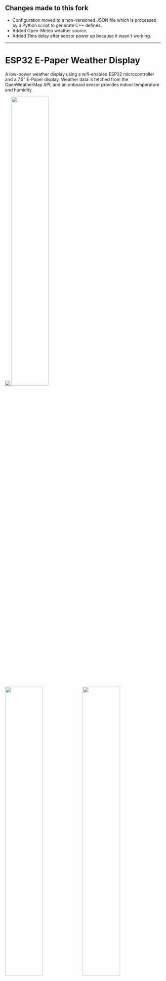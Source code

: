 ## Changes made to this fork
- Configuration moved to a non-versioned JSON file which is processed by a Python script to generate C++ defines.
- Added Open-Meteo weather source.
- Added 11ms delay after sensor power up because it wasn't working.

---

# ESP32 E-Paper Weather Display

A low-power weather display using a wifi-enabled ESP32 microcontroller and a 7.5" E-Paper display. Weather data is fetched from the OpenWeatherMap API, and an onboard sensor provides indoor temperature and humidity.

<p float="left">
  <img src="showcase/assembled-demo-raleigh-front.jpg" />
  <img src="showcase/assembled-demo-raleigh-side.jpg" width="49%" />
  <img src="showcase/assembled-demo-raleigh-back.jpg" width="49%" />
  <img src="showcase/assembled-demo-bottom-cover.jpg" width="49%" />
  <img src="showcase/assembled-demo-bottom-cover-removed.jpg" width="49%" />
</p>

## Features

- Ultra-low power consumption: ~14μA in sleep, ~83mA during refresh (~15s).

- Long battery life: 6-12 months on a 5000mAh battery with 30-minute update frequency.

- Customizable display: Supports multiple languages, units, time/date formats, AQI scales, personalization options, and much more.

- Easy recharging: USB-C charging with battery monitoring.

The hourly outlook graph (bottom right) shows a line indicating temperature and shaded bars indicating probability of precipitation (or optionally volume of precipitation).

Here are two (slightly outdated) examples utilizing various configuration options:

<p float="left">
  <img src="showcase/demo-new-york.jpg" width="49%" />
  <img src="showcase/demo-london.jpg" width="49%" />
</p>

## Contents

- [Required Components](#required-components)
  - [Panel Support](#panel-support)
  - [Enclosure Options](#enclosure-options)
  - [Solder-Free Component Selection](#solder-free-component-selection-optional)
- [Setup Guide](#setup-guide)
  - [Wiring](#wiring)
  - [Configuration, Compilation, and Upload](#configuration-compilation-and-upload)
  - [OpenWeatherMap API Key](#openweathermap-api-key)
- [Error Messages and Troubleshooting](#error-messages-and-troubleshooting)
  - [Low Battery](#low-battery)
  - [WiFi Connection](#wifi-connection)
  - [API Error](#api-error)
  - [Time Server Error](#time-server-error)
- [Licensing](#licensing)


## Required Components

  Some links below are affiliate links. Using them helps support the project at no extra cost to you—thanks for your support!

  | Component Type  | Component                                    | Notes                                                     | Link                                                                         |
  |-----------------|----------------------------------------------|-----------------------------------------------------------|------------------------------------------------------------------------------|
  | ESP32           | FireBeetle 2 ESP32-E                         | Features low-power design, USB-C, and battery management. | Available [here](https://www.dfrobot.com/product-2195.html?tracking=PfSxQ8). |
  | E-Paper Display | See [Panel Support](#panel-support).         | See [Panel Support](#panel-support).                      | See [Panel Support](#panel-support).                                         |
  | Adapter Board   | DESPI-C02                                    | Waveshare HATs (rev 2.2/2.3) are not recommended.         | Available [here](https://www.aliexpress.us/item/3256804446769469.html).      |
  | Sensor          | BME280                                       | Temperature, humidity, and pressure. 3.3V/5V compatible.  | Available from multiple vendors.                                             |
  | Battery         | 3.7V LiPo w/ JST-PH2.0 connector             | Any capacity (e.g., 5000mAh for 6+ months runtime)        | Available from multiple vendors.                                             |
  | Enclosure       | See [Enclosure Options](#enclosure-options). | See [Enclosure Options](#enclosure-options).              | See [Enclosure Options](#enclosure-options).                                 |

Other items needed:
- Wires ("Jumper Wires" if looking to minimize/avoid soldering).
- Solder Iron + Solder (unless following [Solder-Free Component Selection](#solder-free-component-selection-optional)).
- Linux, Windows, or MacOS computer (used to configure and install ESP32 firmware).
- Push Button (optional, if you want a reset button mounted on your enslosure, else you can use the on-board reset button).

### Panel Support

  Waveshare and Good Display make equivalent panels. Either variant will work.

  | Panel                                   | Resolution | Colors          | Notes                                                                                                                 |
  |-----------------------------------------|------------|-----------------|-----------------------------------------------------------------------------------------------------------------------|
  | Waveshare 7.5in e-paper (v2)            | 800x480px  | Black/White     | Available [here](https://www.waveshare.com/product/7.5inch-e-paper.htm). (recommended)                                |
  | Good Display 7.5in e-paper (GDEY075T7)  | 800x480px  | Black/White     | [Temporarily Unavailable](https://www.aliexpress.com/item/3256802683908868.html)? (wrong product listed?)             |
  | Waveshare 7.5in e-Paper (B)             | 800x480px  | Red/Black/White | Available [here](https://www.waveshare.com/product/7.5inch-e-paper-b.htm).                                            |
  | Good Display 7.5in e-paper (GDEY075Z08) | 800x480px  | Red/Black/White | Available [here](https://www.aliexpress.com/item/3256803540460035.html).                                              |
  | Waveshare 7.3in ACeP e-Paper (F)        | 800x480px  | 7-Color         | Available [here](https://www.waveshare.com/product/displays/e-paper/epaper-1/7.3inch-e-paper-f.htm).                  |
  | Good Display 7.3in e-paper (GDEY073D46) | 800x480px  | 7-Color         | Available [here](https://www.aliexpress.com/item/3256805485098421.html).                                              |
  | Waveshare 7.5in e-paper (v1)            | 640x384px  | Black/White     | Limited support. Some information not displayed, see [image](showcase/demo-waveshare75-version1.jpg).                 |
  | Good Display 7.5in e-paper (GDEW075T8)  | 640x384px  | Black/White     | Limited support. Some information not displayed, see [image](showcase/demo-waveshare75-version1.jpg).                 |

  This software has limited support for accent colors. E-paper panels with additional colors tend to have longer refresh times, which will reduce battery life.

### Enclosure Options

You'll want a nice way to show off your project. Here are a few popular choices.

- DIY Wooden
  - I made a small stand by hollowing out a piece of wood from the bottom. On the back, I used a short USB extension cable so that I can charge the battery without needing to remove the components from the stand. I also wired a small reset button to refresh the display manually. Additionally, I 3d printed a cover for the bottom, which is held on by magnets. The E-paper screen is very thin, so I used a thin piece of acrylic to support it.
  - Measurements:
    - depth = 63mm <br>
      height = 49mm <br>
      width = 170.2mm (= width of the screen) <br>
      screen angle = 80deg <br>
      screen is 15mm from the front
- 3D Printable
  - Here is a list of community designs.
  
    | Contributor                                                          | Link                                                                                                     |
    |----------------------------------------------------------------------|----------------------------------------------------------------------------------------------------------|
    | [Kingfisher](https://www.printables.com/@Kingfisher_32821)           | [Printables](https://www.printables.com/model/1139047-weather-station-e-ink-frame)                       |
    | [Francois Allard](https://www.printables.com/@FrAllard_1585397)      | [Printables](https://www.printables.com/model/791477-weather-station-using-a-esp32)                      |
    | [3D Nate](https://www.printables.com/@3DNate_451157)                 | [Printables](https://www.printables.com/model/661183-e-ink-weather-station-frame)                        |
    | [Sven F.](https://github.com/Spanholz)                               | [Printables](https://www.printables.com/model/657756-case-for-esp32-weather-station)                     |
    | [Layers Studio](https://www.printables.com/@LayersStudio)            | [Printables](https://www.printables.com/model/655768-esp32-e-paper-weather-display-stand)                |
    | [PJ Veltri](https://www.printables.com/@PJVeltri_1590999)            | [Printables](https://www.printables.com/model/692944-base-and-display-holder-for-esp-32-e-paper-weather) |
    | [TheMeanCanEHdian](https://www.printables.com/@TheMeanCanEH_1207348) | [Printables](https://www.printables.com/model/841458-weather-display-enclosure)                          |
    | [MPHarms](https://www.thingiverse.com/mpharms/designs)               | [Thingiverse](https://www.thingiverse.com/thing:6666148)                                                 |
    | [Plaste-Metz](https://www.printables.com/@PlasteMetz_576567)         | [Printables](https://www.printables.com/model/1160924-weather-station-case)                              |

  - If you want to share your own 3D printable designs, your contributions are highly encouraged and welcome!
- Picture Frame

### Solder-Free Component Selection (Optional)

This project can be completed without any soldering, if you choose your component selection carefully.
- Buy "Jumper Wires" to connect your components.
- Buy the [FireBeetle 2 ESP32-E w/ Headers](https://www.dfrobot.com/product-2231.html?tracking=PfSxQ8).
- Buy a BME280 with headers soldered from the factory.
- Buy a reset switch that is compatible with jumper wires.


## Setup Guide

### Wiring

The battery can be charged by plugging the FireBeetle ESP32 into the wall via the USB-C connector while the battery is plugged into the ESP32's JST connector.

  > **Warning**
  > The polarity of JST-PH2.0 connectors is not standardized! You may need to swap the order of the wires in the connector.

NOTE: Waveshare now ships revision 2.3 of their e-paper HAT (no longer rev 2.2 ). Rev 2.3 has an additional `PWR` pin (not depicted in the wiring diagrams below); connect this pin to 3.3V.

IMPORTANT: The DESPI-C02 adapter has one physical switch that MUST be set correctly for the display to work.

- RESE: Set switch to position 0.47.

IMPORTANT: The Waveshare E-Paper Driver HAT has two physical switches that MUST be set correctly for the display to work.

- Display Config: Set switch to position B.

- Interface Config: Set switch to position 0.

Cut the low power pad for even longer battery life.

- From <https://wiki.dfrobot.com/FireBeetle_Board_ESP32_E_SKU_DFR0654>

  > Low Power Pad: This pad is specially designed for low power consumption. It is connected by default. You can cut off the thin wire in the middle with a knife to disconnect it. After disconnection, the static power consumption can be reduced by 500 μA. The power consumption can be reduced to 13 μA after controlling the maincontroller enter the sleep mode through the program. Note: when the pad is disconnected, you can only drive RGB LED light via the USB Power supply.

![Wiring diagram with DESPI-C02 driver board.](showcase/wiring_diagram_despi-c02.png)


### Configuration, Compilation, and Upload

PlatformIO for VSCode is used for managing dependencies, code compilation, and uploading to ESP32.

1. Clone this repository or download and extract the .zip.

2. Install VSCode.

3. Follow these instructions to install the PlatformIO extension for VSCode: <https://platformio.org/install/ide?install=vscode>

4. Open the project in VSCode.

   a. File > Open Folder...

   b. Navigate to this project and select the folder called "platformio".

5. Configure Options.

   - The configuration options and their defaults are listed in [configschema.py](platformio/python/configschema.py), to modify them edit the [config.json](platformio/config.json) file.

   - Important settings to configure in config.json:

     - WiFi credentials (ssid, password).

     - Open Weather Map API key (only for Open Weather Map, it's free, see next section for important notes about obtaining an API key).

     - Latitude and longitude.

     - Time and date formats.

     - Sleep duration.

     - Units (Metric or Imperial).

   - (TODO - Comments explain each option in detail).

6. Build and Upload Code.

   a. Connect ESP32 to your computer via USB.

   b. Click the upload arrow along the bottom of the VSCode window. (Should say "PlatformIO: Upload" if you hover over it.)

      - PlatformIO will automatically download the required third-party libraries, compile, and upload the code. :)

      - You will only see this if you have the PlatformIO extension installed.

      - If using a FireBeetle 2 ESP32-E and you receive the error `Wrong boot mode detected (0x13)! The chip needs to be in download mode.` unplug the power from the board, connect GPIO0 ([labeled 0/D5](https://wiki.dfrobot.com/FireBeetle_Board_ESP32_E_SKU_DFR0654#target_5)) to GND, and power it back up to put the board in download mode.

      - If you are getting other errors during the upload process, you may need to install drivers to allow you to upload code to the ESP32.

### OpenWeatherMap API Key

Sign up here to get an API key; it's free. <https://openweathermap.org/api>

This project will make calls to 2 different APIs ("One Call" and "Air Pollution").

- The One Call API 3.0 is only included in the "One Call by Call" subscription. This separate subscription includes 1,000 calls/day for free and allows you to pay only for the number of API calls made to this product.

Here's how to subscribe and avoid any credit card changes:
   - Go to <https://home.openweathermap.org/subscriptions/billing_info/onecall_30/base?key=base&service=onecall_30>
   - Follow the instructions to complete the subscription.
   - Go to <https://home.openweathermap.org/subscriptions> and set the "Calls per day (no more than)" to 1,000. This ensures you will never overrun the free calls.

## Error Messages and Troubleshooting

### Low Battery
<img src="showcase/demo-error-low-battery.jpg" align="left" width="25%" />
This error screen appears once the battery voltage has fallen below LOW_BATTERY_VOLTAGE (default = 3.20v). The display will not refresh again until it detects battery voltage above LOW_BATTERY_VOLTAGE. When battery voltage is between LOW_BATTERY_VOLTAGE and VERY_LOW_BATTERY_VOLTAGE (default = 3.10v) the esp32 will deep-sleep for periods of LOW_BATTERY_SLEEP_INTERVAL (default = 30min) before checking battery voltage again. If the battery voltage falls between LOW_BATTERY_SLEEP_INTERVAL and CRIT_LOW_BATTERY_VOLTAGE (default = 3.00v), then the display will deep-sleep for periods VERY_LOW_BATTERY_SLEEP_INTERVAL (default = 120min). If battery voltage falls below CRIT_LOW_BATTERY_VOLTAGE, then the esp32 will enter hibernate mode and will require a manual push of the reset (RST) button to begin updating again.

<br clear="left"/>

### WiFi Connection
<img src="showcase/demo-error-wifi.jpg" align="left" width="25%" />
This error screen appears when the ESP32 fails to connect to WiFi. If the message reads "WiFi Connection Failed" this might indicate an incorrect password. If the message reads "SSID Not Available" this might indicate that you mistyped the SSID or that the esp32 is out of the range of the access point. The esp32 will retry once every SLEEP_DURATION (default = 30min).

<br clear="left"/>

### API Error
<img src="showcase/demo-error-api.jpg" align="left" width="25%" />
This error screen appears if an error (client or server) occurs when making an API request to OpenWeatherMap. The second line will give the error code followed by a descriptor phrase. Positive error codes correspond to HTTP response status codes, while error codes <= 0 indicate a client(esp32) error. The esp32 will retry once every SLEEP_DURATION (default = 30min).
<br/><br/>
In the example shown to the left, "401: Unauthorized" may be the result of an incorrect API key or that you are attempting to use the One Call v3 API without the proper account setup.

<br clear="left"/>

### Time Server Error
<img src="showcase/demo-error-time.jpg" align="left" width="25%" />
This error screen appears when the esp32 fails to fetch the time from NTP_SERVER_1/NTP_SERVER_2. This error sometimes occurs immediately after uploading to the esp32; in this case, just hit the reset button or wait for SLEEP_DURATION (default = 30min) and the esp32 to automatically retry. If the error persists, try selecting closer/lower latency time servers or increasing NTP_TIMEOUT.

<br clear="left"/>

## Licensing

esp32-weather-epd is licensed under the [GNU General Public License v3.0](LICENSE) with tools, fonts, and icons whose licenses are as follows:

| Name | License | Description |
|---------------------------------------------------------------------------------------------------------------|---------------------------------------------------------------------------------------|------------------------------------------------------------------------------------|
| [Adafruit-GFX-Library: fontconvert](https://github.com/adafruit/Adafruit-GFX-Library/tree/master/fontconvert) | [BSD License](fonts/fontconvert/license.txt) | CLI tool for preprocessing fonts to be used with the Adafruit_GFX Arduino library. |
| [pollutant-concentration-to-aqi](https://github.com/lmarzen/pollutant-concentration-to-aqi) | [GNU Lesser General Public License v2.1](platformio/lib/pollutant-concentration-to-aqi/LICENSE) | C library that converts pollutant concentrations to Air Quality Index(AQI). |
| [GNU FreeFont](https://www.gnu.org/software/freefont/) | [GNU General Public License v3.0](https://www.gnu.org/software/freefont/license.html) | Font Family |
| [Lato](https://fonts.google.com/specimen/Lato) | [SIL OFL v1.1](http://scripts.sil.org/OFL) | Font Family |
| [Montserrat](https://fonts.google.com/specimen/Montserrat) | [SIL OFL v1.1](http://scripts.sil.org/OFL) | Font Family |
| [Open Sans](https://fonts.google.com/specimen/Open+Sans) | [SIL OFL v1.1](http://scripts.sil.org/OFL) | Font Family |
| [Poppins](https://fonts.google.com/specimen/Poppins) | [SIL OFL v1.1](http://scripts.sil.org/OFL) | Font Family |
| [Quicksand](https://fonts.google.com/specimen/Quicksand) | [SIL OFL v1.1](http://scripts.sil.org/OFL) | Font Family |
| [Raleway](https://fonts.google.com/specimen/Raleway) | [SIL OFL v1.1](http://scripts.sil.org/OFL) | Font Family |
| [Roboto](https://fonts.google.com/specimen/Roboto) | [Apache License v2.0](https://www.apache.org/licenses/LICENSE-2.0) | Font Family |
| [Roboto Mono](https://fonts.google.com/specimen/Roboto+Mono) | [Apache License v2.0](https://www.apache.org/licenses/LICENSE-2.0) | Font Family |
| [Roboto Slab](https://fonts.google.com/specimen/Roboto+Slab) | [Apache License v2.0](https://www.apache.org/licenses/LICENSE-2.0) | Font Family |
| [Ubuntu font](https://design.ubuntu.com/font) | [Ubuntu Font Licence v1.0](https://ubuntu.com/legal/font-licence) | Font Family |
| [Weather Themed Icons](https://github.com/erikflowers/weather-icons) | [SIL OFL v1.1](http://scripts.sil.org/OFL) | (wi-**.svg) Weather icon family by Lukas Bischoff/Erik Flowers. |
| [Google Icons](https://fonts.google.com/icons) | [Apache License v2.0](https://www.apache.org/licenses/LICENSE-2.0) | (battery**.svg, visibility_icon.svg) Battery and visibility icons from Google Icons. |
| [Biological Hazard Symbol](https://svgsilh.com/image/37775.html) | [CC0 v1.0](https://en.wikipedia.org/wiki/Public_domain) | (biological_hazard_symbol.svg) Biohazard icon. |
| [House Icon](https://seekicon.com/free-icon/house_16) | [MIT License](http://opensource.org/licenses/mit-license.html) | (house.svg) House icon. |
| [Indoor Temerature/Humidity Icons](icons/svg) | [SIL OFL v1.1](http://scripts.sil.org/OFL) | (house_**.svg) Indoor temerature/humidity icons. |
| [Ionizing Radiation Symbol](https://svgsilh.com/image/309911.html) | [CC0 v1.0](https://creativecommons.org/publicdomain/zero/1.0/) | (ionizing_radiation_symbol.svg) Ionizing radiation icons. |
| [Phosphor Icons](https://github.com/phosphor-icons/homepage) | [MIT License](http://opensource.org/licenses/mit-license.html) | (wifi**.svg, warning_icon.svg, error_icon.svg) WiFi, Warning, and Error icons from Phosphor Icons. |
| [Wind Direction Icon](https://www.onlinewebfonts.com/icon/251550) | [CC BY v3.0](http://creativecommons.org/licenses/by/3.0) | (meteorological_wind_direction_**deg.svg) Meteorological wind direction icon from Online Web Fonts. |

